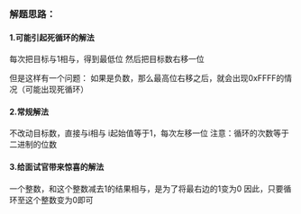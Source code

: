 ### 解题思路：
#### 1.可能引起死循环的解法
每次把目标与1相与，得到最低位
然后把目标数右移一位

但是这样有一个问题：
如果是负数，那么最高位右移之后，就会出现0xFFFF的情况（可能出现死循环）

#### 2.常规解法
不改动目标数，直接与i相与
i起始值等于1，每次左移一位
注意：循环的次数等于二进制的位数

#### 3.给面试官带来惊喜的解法
一个整数，和这个整数减去1的结果相与，是为了将最右边的1变为0
因此，只要循环至这个整数变为0即可
